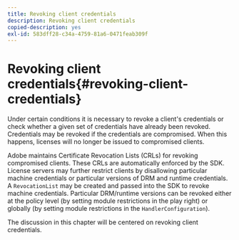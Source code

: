 ```yaml
---
title: Revoking client credentials
description: Revoking client credentials
copied-description: yes
exl-id: 583dff28-c34a-4759-81a6-0471feab309f
---
```

# Revoking client credentials{#revoking-client-credentials}

Under certain conditions it is necessary to revoke a client's credentials or check whether a given set of credentials have already been revoked. Credentials may be revoked if the credentials are compromised. When this happens, licenses will no longer be issued to compromised clients.

Adobe maintains Certificate Revocation Lists (CRLs) for revoking compromised clients. These CRLs are automatically enforced by the SDK. License servers may further restrict clients by disallowing particular machine credentials or particular versions of DRM and runtime credentials. A `RevocationList` may be created and passed into the SDK to revoke machine credentials. Particular DRM/runtime versions can be revoked either at the policy level (by setting module restrictions in the play right) or globally (by setting module restrictions in the `HandlerConfiguration`).

The discussion in this chapter will be centered on revoking client credentials.
